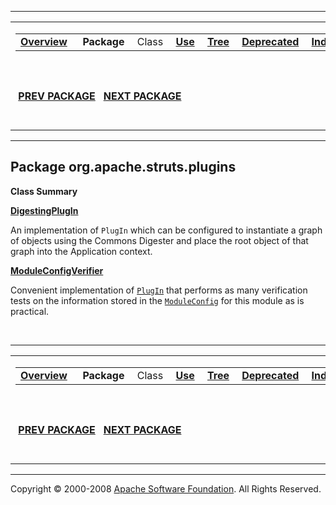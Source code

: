 ------------------------------------------------------------------------

<span id="navbar_top"></span> [](#skip-navbar_top "Skip navigation links")

<table>
<colgroup>
<col width="50%" />
<col width="50%" />
</colgroup>
<tbody>
<tr class="odd">
<td align="left"><span id="navbar_top_firstrow"></span>
<table>
<tbody>
<tr class="odd">
<td align="left"><a href="../../../../overview-summary.html.md"><strong>Overview</strong></a> </td>
<td align="left"> <strong>Package</strong> </td>
<td align="left">Class </td>
<td align="left"><a href="package-use.html.md"><strong>Use</strong></a> </td>
<td align="left"><a href="package-tree.html.md"><strong>Tree</strong></a> </td>
<td align="left"><a href="../../../../deprecated-list.html.md"><strong>Deprecated</strong></a> </td>
<td align="left"><a href="../../../../index-all.html.md"><strong>Index</strong></a> </td>
<td align="left"><a href="../../../../help-doc.html.md"><strong>Help</strong></a> </td>
</tr>
</tbody>
</table></td>
<td align="left"></td>
</tr>
<tr class="even">
<td align="left"> <a href="../../../../org/apache/struts/mock/package-summary.html.md"><strong>PREV PACKAGE</strong></a>   <a href="../../../../org/apache/struts/scripting/package-summary.html"><strong>NEXT PACKAGE</strong></a></td>
<td align="left"><a href="../../../../index.html.md?org/apache/struts/plugins/package-summary.html"><strong>FRAMES</strong></a>    <a href="package-summary.html"><strong>NO FRAMES</strong></a>    
<a href="../../../../allclasses-noframe.html.md"><strong>All Classes</strong></a></td>
</tr>
</tbody>
</table>

<span id="skip-navbar_top"></span>

------------------------------------------------------------------------

Package org.apache.struts.plugins
---------------------------------

**Class Summary**

**[DigestingPlugIn](../../../../org/apache/struts/plugins/DigestingPlugIn.html.md "class in org.apache.struts.plugins")**

An implementation of `PlugIn` which can be configured to instantiate a graph of objects using the Commons Digester and place the root object of that graph into the Application context.

**[ModuleConfigVerifier](../../../../org/apache/struts/plugins/ModuleConfigVerifier.html.md "class in org.apache.struts.plugins")**

Convenient implementation of [`PlugIn`](../../../../org/apache/struts/action/PlugIn.html.md "interface in org.apache.struts.action") that performs as many verification tests on the information stored in the [`ModuleConfig`](../../../../org/apache/struts/config/ModuleConfig.html "interface in org.apache.struts.config") for this module as is practical.

 

------------------------------------------------------------------------

<span id="navbar_bottom"></span> [](#skip-navbar_bottom "Skip navigation links")

<table>
<colgroup>
<col width="50%" />
<col width="50%" />
</colgroup>
<tbody>
<tr class="odd">
<td align="left"><span id="navbar_bottom_firstrow"></span>
<table>
<tbody>
<tr class="odd">
<td align="left"><a href="../../../../overview-summary.html.md"><strong>Overview</strong></a> </td>
<td align="left"> <strong>Package</strong> </td>
<td align="left">Class </td>
<td align="left"><a href="package-use.html.md"><strong>Use</strong></a> </td>
<td align="left"><a href="package-tree.html.md"><strong>Tree</strong></a> </td>
<td align="left"><a href="../../../../deprecated-list.html.md"><strong>Deprecated</strong></a> </td>
<td align="left"><a href="../../../../index-all.html.md"><strong>Index</strong></a> </td>
<td align="left"><a href="../../../../help-doc.html.md"><strong>Help</strong></a> </td>
</tr>
</tbody>
</table></td>
<td align="left"></td>
</tr>
<tr class="even">
<td align="left"> <a href="../../../../org/apache/struts/mock/package-summary.html.md"><strong>PREV PACKAGE</strong></a>   <a href="../../../../org/apache/struts/scripting/package-summary.html"><strong>NEXT PACKAGE</strong></a></td>
<td align="left"><a href="../../../../index.html.md?org/apache/struts/plugins/package-summary.html"><strong>FRAMES</strong></a>    <a href="package-summary.html"><strong>NO FRAMES</strong></a>    
<a href="../../../../allclasses-noframe.html.md"><strong>All Classes</strong></a></td>
</tr>
</tbody>
</table>

<span id="skip-navbar_bottom"></span>

------------------------------------------------------------------------

Copyright © 2000-2008 [Apache Software Foundation](http://www.apache.org/). All Rights Reserved.
